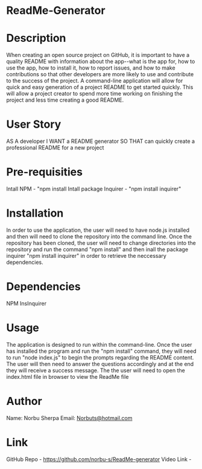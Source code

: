 # ReadMe-Generator

# Description

When creating an open source project on GitHub, it is important to have a quality README with information about the app--what is the app for, how to use the app, how to install it, how to report issues, and how to make contributions so that other developers are more likely to use and contribute to the success of the project. A command-line application will allow for quick and easy generation of a project README to get started quickly. This will allow a project creator to spend more time working on finishing the project and less time creating a good README.

# User Story
AS A developer
I WANT a README generator
SO THAT can quickly create a professional README for a new project

# Pre-requisities
Intall NPM - "npm install
Intall package Inquirer - "npm install inquirer"


# Installation
 In order to use the application, the user will need to have node.js installed and then will need to clone the repository into the command line. Once the repository has been cloned, the user will need to change directories into the repository and run the command "npm install"  and then inall the package inquirer "npm install inquirer" in order to retrieve the neccessary dependencies.

# Dependencies
  NPM InsInquirer

# Usage
The application is designed to run within the command-line. Once the user has installed the program and run the "npm install" command, they will need to run "node index.js" to begin the prompts regarding the README content. The user will then need to answer the questions accordingly and at the end they will receive a success message. The the user will need to open the index.html file in browser to view the ReadMe file

# Author
  Name: Norbu Sherpa
  Email: Norbuts@hotmail.com

# Link
  GitHub Repo - https://github.com/norbu-s/ReadMe-generator
  Video Link - 
